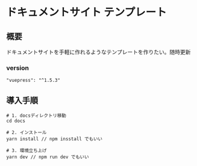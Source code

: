 # ドキュメントサイト テンプレート
## 概要
ドキュメントサイトを手軽に作れるようなテンプレートを作りたい。随時更新

### version
`"vuepress": "^1.5.3"`

## 導入手順
```
# 1. docsディレクトリ移動
cd docs

# 2. インストール 
yarn install // npm insstall でもいい

# 3. 環境立ち上げ 
yarn dev // npm run dev でもいい
```
